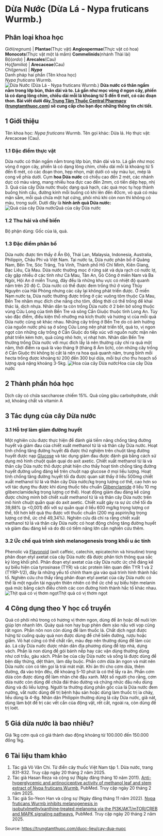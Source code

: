 # Dừa Nước (Dừa Lá - Nypa fruticans Wurmb.)

Phân loại khoa học  
---  
Giới(_regnum_) |  **Plantae**(Thực vật) **Angiospermae**(Thực vật có hoa) **Monocots**(Thực vật một lá mầm) **Commelinids**(nhánh Thài lài)  
Bộ(_ordo_) | **Arecales**(Cau)  
Họ(_familia_) | **Arecaceae**(Cau)  
Chi(_genus_) | **_Nypa_**  
Danh pháp hai phần (Tên khoa học)  
_Nypa fruticans_ Wurmb.  
![Dừa Nước \(Dừa Lá - Nypa fruticans Wurmb.\)](https://trungtamthuoc.com/images/others/dua-nuoc-4438.jpg)
**Dừa nước có thân ngầm nằm trong lớp bùn, thân dài và to. Lá gần như mọc vòng ở ngọn cây, phiến lá có dạng lông chim, chiều dài mỗi lá khoảng từ 5 đến 6 mét, có các đoạn thon. Bài viết dưới đây,[Trung Tâm Thuốc Central Pharmacy](https://trungtamthuoc.com/ "Trung Tâm Thuốc Central Pharmacy") ([trungtamthuoc.com](https://trungtamthuoc.com/ "trungtamthuoc.com")) sẽ cung cấp cho bạn đọc những thông tin chi tiết.**
##  1 Giới thiệu
Tên khoa học: _Nypa fruticans_ Wurmb.
Tên gọi khác: Dừa lá.
Họ thực vật: Arecaceae (Cau).
### 1.1 Đặc điểm thực vật
Dừa nước có thân ngầm nằm trong lớp bùn, thân dài và to.
Lá gần như mọc vòng ở ngọn cây, phiến lá có dạng lông chim, chiều dài mỗi lá khoảng từ 5 đến 6 mét, có các đoạn thon, hẹp nhọn, mặt dưới có vảy màu lục, mép lá cong về phía dưới.
Cụm **hoa Dừa nước** có chiều cao đến 2 mét, các nhánh dực có màu vàng, mang nhiều hoa đực cao đến 2mm, có tiền diệp hẹp, nhị 3.
Quả của cây Dừa nước thuộc dạng quả hạch, các quả mọc tụ họp thành buồng hình cầu, đường kính mỗi buồng có khi lên đến 40cm, vỏ quả có màu mận sẫm, mỗi quả chứa một hạt cứng, phôi nhũ khi còn non thì không có màu, trong suốt.
Dưới đây là **hình ảnh quả Dừa nước:**
![Quả của cây Dừa nước](https://trungtamthuoc.com/images/item/dua-nuoc-0.jpg)Quả của cây Dừa nước
### 1.2 Thu hái và chế biến
Bộ phận dùng: Gốc của lá, quả.
### 1.3 Đặc điểm phân bố
Dừa nước được tìm thấy ở Ấn Độ, Thái Lan, Malaysia, Indonesia, Australia, Philippin, Châu Phi và Việt Nam. Tại nước ta, Dừa nước phân bố ở Quảng Nam, Bến Tre, Sóc Trăng, Trà Vinh, Thành phố Hồ Chí Minh, Kiên Giang, Bạc Liêu, Cà Mau.
Dừa nước thường mọc ở rừng sát và dựa rạch có nước lợ, cây gặp nhiều ở các tỉnh như Cà Mau, Tân An, Gò Công ở miền Nam và Ba Ngòi, Hội An ở miền Trung, đây đều là những khu vực có nhiệt độ quanh năm trên 20 độ C.
Dừa nước có thể được đem trồng thử ở vùng Thủy Nguyên của Hải Phòng nhưng các cây lại không phát triển được. Ở miền Nam nước ta, Dừa nước thường được trồng ở các vuông tôm thuộc Cà Mau, Bến Tre nhằm mục đích che nắng cho tôm, đồng thời có thể trồng để khai thác lá, dịch nhựa. Nhân dân ta còn trồng Dừa nước ở 2 bên bờ sông thuộc vùng Cửu Long của tỉnh Bến Tre và sông Cần Giuộc thuộc tỉnh Long An.
Tùy vào đặc điểm, điều kiện thổ nhưỡng mà kích thước và hương vị của mỗi quả Dừa nước cũng sẽ khác nhau. Những cây trồng ở Bến Tre do có ảnh hưởng của nguồn nước phù sa ở sông Cửu Long nên phát triển tốt, quả to, vị ngon ngọt còn những cây trồng ở Cần Giuộc do tiếp xúc với nguồn nước mặn nên phát triển kém hơn, quả cũng nhỏ hơn, vị nhạt hơn.
Nhân dân Bến Tre thường trồng Dừa nước với mục đích lấy lá nên thường cây chỉ ra quả một năm, thời điểm ra quả là vào tháng 9 (tháng 8 Âm lịch), còn những cây trồng ở Cần Giuộc thì không bị cắt lá nên ra hoa quả quanh năm, trung bình mỗi hecta trồng được khoảng từ 200 đến 300 bụi dừa, mỗi bụi cho thu hoạch số lượng quả nặng khoảng 3-5kg.
![Hoa của cây Dừa nước](https://trungtamthuoc.com/images/item/dua-nuoc-2.jpg)Hoa của cây Dừa nước
##  2 Thành phần hóa học
Dịch cây có chứa saccharose chiếm 15%. Quả cũng giàu carbohydrate, chất xơ, khoáng chất và vitamin A
##  3 Tác dụng của cây Dừa nước
### 3.1 Hỗ trợ làm giảm đường huyết
Một nghiên cứu được thực hiện để đánh giá tiềm năng chống tăng đường huyết và giảm đau của chiết xuất methanol từ lá và thân cây Dừa nước. Hoạt tính chống tăng đường huyết đã được thử nghiệm trên chuột tăng đường huyết được nạp [Glucose](https://trungtamthuoc.com/hoat-chat/glucose "Glucose") và tác dụng giảm đau được đánh giá bằng cách sử dụng mô hình chuột quằn quại do axit axetic.
Chiết xuất methanol từ lá và thân cây Dừa nước thô được phát hiện cho thấy hoạt tính chống tăng đường huyết đường uống đáng kể trên chuột nạp glucose ở mọi liều lượng. Hoạt tính chống tăng đường huyết tối đa được quan sát thấy ở liều 500mg chiết xuất methanol từ lá và thân cây Dừa nước/kg trọng lượng cơ thể, cao hơn so với tác dụng thu được khi dùng thuốc tiêu chuẩn [Glibenclamide](https://trungtamthuoc.com/hoat-chat/glibenclamide "Glibenclamide") ở liều 10 mg glibenclamide/kg trọng lượng cơ thể).
Hoạt động giảm đau đáng kể cũng được chứng minh bởi chiết xuất methanol từ lá và thân cây Dừa nước trên mô hình chuột quằn quại do axit axetic. Chiết xuất gây ra sự ức chế tối đa 39,88% (p <0,001) đối với sự quằn quại ở liều 600 mg/kg trọng lượng cơ thể, tốt hơn kết quả thu được với thuốc chuẩn (200 mg aspirin/kg trọng lượng cơ thể, ức chế 49,34%). Nghiên cứu đã chỉ ra rằng chiết xuất methanol từ lá và thân cây Dừa nước có hoạt động chống tăng đường huyết và giảm đau đáng kể và do đó có tiềm năng lớn cần nghiên cứu thêm.
### 3.2 Ức chế quá trình sinh melanogenesis trong khối u ác tính
Phenolic và [Flavonoid](https://trungtamthuoc.com/hoat-chat/flavonoid "Flavonoid") (axit caffeic, catechin, epicatechin và hirsutine) trong phân đoạn etyl axetat của cây Dừa nước đã được phân tích thông qua sắc ký lỏng khối phổ. Phân đoạn etyl axetat của cây Dừa nước ức chế đáng kể sự biểu hiện của tyrosinase (TYR) và các protein liên quan đến TYR 1 và 2 (TYRP-1/2), đây là những yếu tố chính tham gia vào quá trình hình thành hắc tố. Nghiên cứu cho thấy rằng phân đoạn etyl axetat của cây Dừa nước có thể là một nguồn tài nguyên thiên nhiên có thể ức chế sự biểu hiện melanin quá mức bằng cách điều chỉnh các con đường hình thành hắc tố khác nhau.
![Thịt quả có vị thơm ngọt](https://trungtamthuoc.com/images/item/dua-nuoc-1.jpg)Thịt quả có vị thơm ngọt
##  4 Công dụng theo Y học cổ truyền
Quả có phôi nhũ trong có hương vị thơm ngon, dùng để ăn hoặc để nuôi lợn giúp lợn nhanh lớn.
Quày quả non hay bụp phèn đem xào nấu với vọp cũng rất ngon.
Phần nõn non còn dùng để làm thuốc lá.
Chất dịch ngọt được hứng từ cuống quày quả non được dùng để chế biến đường, rượu hoặc giấm.
Vỏ hạt cứng có thể chất rắn, màu đẹp nên thường dùng để làm cúc áo.
Lá cây Dừa nước được nhân dân địa phương dùng để lợp nhà, dựng vách. Phần lá non dùng để gói bánh nếp hay các vận dùng thường dùng như cơi trầu, gàu xách.
Phần bẹ của cây Dừa nước và sống lá được dùng để bện dây thừng, dệt thảm, làm dây buộc. Phần cơm dừa ăn ngon và mát nên Dừa nước còn có tên gọi là trái mát mật. Khi ăn thì cho cơm dừa, thêm đường, đá vào trộn đều, để khoảng 5-10 phút là có thể lấy ra ăn. Phần cơm dừa còn được dùng để làm nhân chè đậu xanh. Một số người cho rằng, cơm dừa nước còn dùng để chữa đái tháo đường và chứng nhức đầu nếu dùng đúng và đủ liều lượng.
Người ta thường dùng phần gốc của lá Dừa nước đem nướng, vắt nước dùng để trị bệnh hậu sản hoặc dùng làm thuốc trị ỉa chảy, liều dùng là 4-8g.
Nhân dân Philippin thường dùng lá cây Dừa nước, giã nát, dùng làm bột để trị các vết cắn của động vật, rết cắt, ngoài ra, còn dùng để trị loét.
##  5 Giá dừa nước là bao nhiêu?
Giá 1kg cơm quả có giá thành dao động khoảng từ 100.000 đến 150.000 đồng 1kg.
##  6 Tài liệu tham khảo
  1. Tác giả Võ Văn Chi. Từ điển cây thuốc Việt Nam tập 1. Dừa nước, trang 831-832. Truy cập ngày 20 tháng 2 năm 2025.
  2. Tác giả Hasan Reza và cộng sự (Ngày đăng tháng 10 năm 2011). [Anti-hyperglycemic and antinociceptive activity of methanol leaf and stem extract of Nypa fruticans Wurmb](https://pubmed.ncbi.nlm.nih.gov/21959809/), PubMed. Truy cập ngày 20 tháng 2 năm 2025.
  3. Tác giả So-Yeon Han và cộng sự (Ngày đăng tháng 11 năm 2022). [Nypa fruticans Wurmb inhibits melanogenesis in isobutylmethylxanthine‑treated melanoma via the PI3K/AKT/mTOR/CREB and MAPK signaling pathways](https://pmc.ncbi.nlm.nih.gov/articles/PMC9751520/), PubMed. Truy cập ngày 20 tháng 2 năm 2025.




Source: https://trungtamthuoc.com/duoc-lieu/cay-dua-nuoc